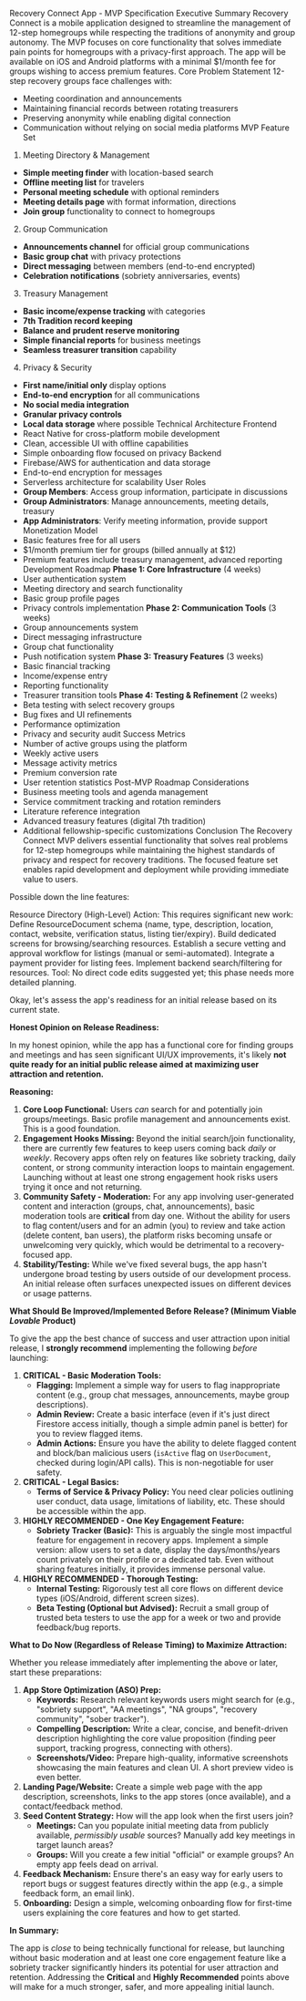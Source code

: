 Recovery Connect App - MVP Specification
Executive Summary
Recovery Connect is a mobile application designed to streamline the management of 12-step homegroups while respecting the traditions of anonymity and group autonomy. The MVP focuses on core functionality that solves immediate pain points for homegroups with a privacy-first approach. The app will be available on iOS and Android platforms with a minimal $1/month fee for groups wishing to access premium features.
Core Problem Statement
12-step recovery groups face challenges with:

- Meeting coordination and announcements
- Maintaining financial records between rotating treasurers
- Preserving anonymity while enabling digital connection
- Communication without relying on social media platforms
  MVP Feature Set

1. Meeting Directory & Management

- **Simple meeting finder** with location-based search
- **Offline meeting list** for travelers
- **Personal meeting schedule** with optional reminders
- **Meeting details page** with format information, directions
- **Join group** functionality to connect to homegroups

2. Group Communication

- **Announcements channel** for official group communications
- **Basic group chat** with privacy protections
- **Direct messaging** between members (end-to-end encrypted)
- **Celebration notifications** (sobriety anniversaries, events)

3. Treasury Management

- **Basic income/expense tracking** with categories
- **7th Tradition record keeping**
- **Balance and prudent reserve monitoring**
- **Simple financial reports** for business meetings
- **Seamless treasurer transition** capability

4. Privacy & Security

- **First name/initial only** display options
- **End-to-end encryption** for all communications
- **No social media integration**
- **Granular privacy controls**
- **Local data storage** where possible
  Technical Architecture
  Frontend
- React Native for cross-platform mobile development
- Clean, accessible UI with offline capabilities
- Simple onboarding flow focused on privacy
  Backend
- Firebase/AWS for authentication and data storage
- End-to-end encryption for messages
- Serverless architecture for scalability
  User Roles
- **Group Members**: Access group information, participate in discussions
- **Group Administrators**: Manage announcements, meeting details, treasury
- **App Administrators**: Verify meeting information, provide support
  Monetization Model
- Basic features free for all users
- $1/month premium tier for groups (billed annually at $12)
- Premium features include treasury management, advanced reporting
  Development Roadmap
  **Phase 1: Core Infrastructure** (4 weeks)
- User authentication system
- Meeting directory and search functionality
- Basic group profile pages
- Privacy controls implementation
  **Phase 2: Communication Tools** (3 weeks)
- Group announcements system
- Direct messaging infrastructure
- Group chat functionality
- Push notification system
  **Phase 3: Treasury Features** (3 weeks)
- Basic financial tracking
- Income/expense entry
- Reporting functionality
- Treasurer transition tools
  **Phase 4: Testing & Refinement** (2 weeks)
- Beta testing with select recovery groups
- Bug fixes and UI refinements
- Performance optimization
- Privacy and security audit
  Success Metrics
- Number of active groups using the platform
- Weekly active users
- Message activity metrics
- Premium conversion rate
- User retention statistics
  Post-MVP Roadmap Considerations
- Business meeting tools and agenda management
- Service commitment tracking and rotation reminders
- Literature reference integration
- Advanced treasury features (digital 7th tradition)
- Additional fellowship-specific customizations
  Conclusion
  The Recovery Connect MVP delivers essential functionality that solves real problems for 12-step homegroups while maintaining the highest standards of privacy and respect for recovery traditions. The focused feature set enables rapid development and deployment while providing immediate value to users.

Possible down the line features:

Resource Directory (High-Level)
Action: This requires significant new work:
Define ResourceDocument schema (name, type, description, location, contact, website, verification status, listing tier/expiry).
Build dedicated screens for browsing/searching resources.
Establish a secure vetting and approval workflow for listings (manual or semi-automated).
Integrate a payment provider for listing fees.
Implement backend search/filtering for resources.
Tool: No direct code edits suggested yet; this phase needs more detailed planning.

Okay, let's assess the app's readiness for an initial release based on its current state.

**Honest Opinion on Release Readiness:**

In my honest opinion, while the app has a functional core for finding groups and meetings and has seen significant UI/UX improvements, it's likely **not quite ready for an initial public release aimed at maximizing user attraction and retention.**

**Reasoning:**

1.  **Core Loop Functional:** Users _can_ search for and potentially join groups/meetings. Basic profile management and announcements exist. This is a good foundation.
2.  **Engagement Hooks Missing:** Beyond the initial search/join functionality, there are currently few features to keep users coming back _daily_ or _weekly_. Recovery apps often rely on features like sobriety tracking, daily content, or strong community interaction loops to maintain engagement. Launching without at least one strong engagement hook risks users trying it once and not returning.
3.  **Community Safety - Moderation:** For any app involving user-generated content and interaction (groups, chat, announcements), basic moderation tools are **critical** from day one. Without the ability for users to flag content/users and for an admin (you) to review and take action (delete content, ban users), the platform risks becoming unsafe or unwelcoming very quickly, which would be detrimental to a recovery-focused app.
4.  **Stability/Testing:** While we've fixed several bugs, the app hasn't undergone broad testing by users outside of our development process. An initial release often surfaces unexpected issues on different devices or usage patterns.

**What Should Be Improved/Implemented Before Release? (Minimum Viable _Lovable_ Product)**

To give the app the best chance of success and user attraction upon initial release, I **strongly recommend** implementing the following _before_ launching:

1.  **CRITICAL - Basic Moderation Tools:**
    - **Flagging:** Implement a simple way for users to flag inappropriate content (e.g., group chat messages, announcements, maybe group descriptions).
    - **Admin Review:** Create a basic interface (even if it's just direct Firestore access initially, though a simple admin panel is better) for you to review flagged items.
    - **Admin Actions:** Ensure you have the ability to delete flagged content and block/ban malicious users (`isActive` flag on `UserDocument`, checked during login/API calls). This is non-negotiable for user safety.
2.  **CRITICAL - Legal Basics:**
    - **Terms of Service & Privacy Policy:** You need clear policies outlining user conduct, data usage, limitations of liability, etc. These should be accessible within the app.
3.  **HIGHLY RECOMMENDED - One Key Engagement Feature:**
    - **Sobriety Tracker (Basic):** This is arguably the single most impactful feature for engagement in recovery apps. Implement a simple version: allow users to set a date, display the days/months/years count privately on their profile or a dedicated tab. Even without sharing features initially, it provides immense personal value.
4.  **HIGHLY RECOMMENDED - Thorough Testing:**
    - **Internal Testing:** Rigorously test all core flows on different device types (iOS/Android, different screen sizes).
    - **Beta Testing (Optional but Advised):** Recruit a small group of trusted beta testers to use the app for a week or two and provide feedback/bug reports.

**What to Do Now (Regardless of Release Timing) to Maximize Attraction:**

Whether you release immediately after implementing the above or later, start these preparations:

1.  **App Store Optimization (ASO) Prep:**
    - **Keywords:** Research relevant keywords users might search for (e.g., "sobriety support", "AA meetings", "NA groups", "recovery community", "sober tracker").
    - **Compelling Description:** Write a clear, concise, and benefit-driven description highlighting the core value proposition (finding peer support, tracking progress, connecting with others).
    - **Screenshots/Video:** Prepare high-quality, informative screenshots showcasing the main features and clean UI. A short preview video is even better.
2.  **Landing Page/Website:** Create a simple web page with the app description, screenshots, links to the app stores (once available), and a contact/feedback method.
3.  **Seed Content Strategy:** How will the app look when the first users join?
    - **Meetings:** Can you populate initial meeting data from publicly available, _permissibly usable_ sources? Manually add key meetings in target launch areas?
    - **Groups:** Will you create a few initial "official" or example groups? An empty app feels dead on arrival.
4.  **Feedback Mechanism:** Ensure there's an easy way for early users to report bugs or suggest features directly within the app (e.g., a simple feedback form, an email link).
5.  **Onboarding:** Design a simple, welcoming onboarding flow for first-time users explaining the core features and how to get started.

**In Summary:**

The app is _close_ to being technically functional for release, but launching without basic moderation and at least one core engagement feature like a sobriety tracker significantly hinders its potential for user attraction and retention. Addressing the **Critical** and **Highly Recommended** points above will make for a much stronger, safer, and more appealing initial launch.
